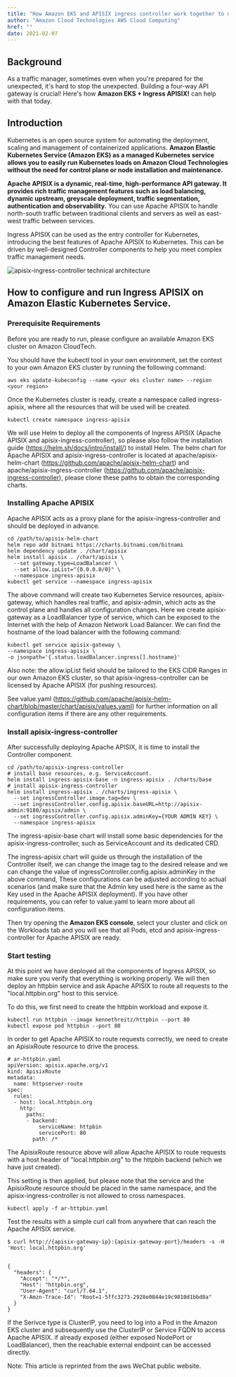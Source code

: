 ```yaml
---
title: "How Amazon EKS and APISIX ingress controller work together to manage complex traffic"
author: "Amazon Cloud Technologies AWS Cloud Computing"
href: ""
date: 2021-02-07
---  
```


## Background

As a traffic manager, sometimes even when you're prepared for the unexpected, it's hard to stop the unexpected. Building a four-way API gateway is crucial! Here's how **Amazon EKS + Ingress APISIX!** can help with that today.

## Introduction

Kubernetes is an open source system for automating the deployment, scaling and management of containerized applications. **Amazon Elastic Kubernetes Service (Amazon EKS) as a managed Kubernetes service allows you to easily run Kubernetes loads on Amazon Cloud Technologies without the need for control plane or node installation and maintenance.**

**Apache APISIX is a dynamic, real-time, high-performance API gateway. It provides rich traffic management features such as load balancing, dynamic upstream, greyscale deployment, traffic segmentation, authentication and observability.** You can use Apache APISIX to handle north-south traffic between traditional clients and servers as well as east-west traffic between services.

Ingress APISIX can be used as the entry controller for Kubernetes, introducing the best features of Apache APISIX to Kubernetes. This can be driven by well-designed Controller components to help you meet complex traffic management needs.

![apisix-ingress-controller technical architecture](https://static.apiseven.com/202102/WechatIMG3731.jpeg)

## How to configure and run Ingress APISIX on Amazon Elastic Kubernetes Service.

### **Prerequisite Requirements**

Before you are ready to run, please configure an available Amazon EKS cluster on Amazon CloudTech.

You should have the kubectl tool in your own environment, set the context to your own Amazon EKS cluster by running the following command:

    aws eks update-kubeconfig --name <your eks cluster name> --region <your region>

Once the Kubernetes cluster is ready, create a namespace called ingress-apisix, where all the resources that will be used will be created.

    kubectl create namespace ingress-apisix

We will use Helm to deploy all the components of Ingress APISIX (Apache APISIX and apisix-ingress-controller), so please also follow the installation guide (https://helm.sh/docs/intro/install/) to install Helm. The helm chart for Apache APISIX and apisix-ingress-controller is located at apache/apisix-helm-chart (https://github.com/apache/apisix-helm-chart) and apache/apisix-ingress-controller (https://github.com/apache/apisix-ingress-controller), please clone these paths to obtain the corresponding charts.

### **Installing Apache APISIX**

Apache APISIX acts as a proxy plane for the apisix-ingress-controller and should be deployed in advance.

    cd /path/to/apisix-helm-chart
    helm repo add bitnami https://charts.bitnami.com/bitnami
    helm dependency update . /chart/apisix
    helm install apisix . /chart/apisix \
      --set gateway.type=LoadBalancer \
      --set allow.ipList="{0.0.0.0/0}" \
      --namespace ingress-apisix
    kubectl get service --namespace ingress-apisix

The above command will create two Kubernetes Service resources, apisix-gateway, which handles real traffic, and apisix-admin, which acts as the control plane and handles all configuration changes. Here we create apisix-gateway as a LoadBalancer type of service, which can be exposed to the Internet with the help of Amazon Network Load Balancer. We can find the hostname of the load balancer with the following command:

    kubectl get service apisix-gateway \
    --namespace ingress-apisix \
    -o jsonpath='{.status.loadBalancer.ingress[].hostname}'

Also note: the allow.ipList field should be tailored to the EKS CIDR Ranges in our own Amazon EKS cluster, so that apisix-ingress-controller can be licensed by Apache APISIX (for pushing resources).

See value.yaml (https://github.com/apache/apisix-helm-chart/blob/master/chart/apisix/values.yaml) for further information on all configuration items if there are any other requirements.

### **Install apisix-ingress-controller**

After successfully deploying Apache APISIX, it is time to install the Controller component.

    cd /path/to/apisix-ingress-controller
    # install base resources, e.g. ServiceAccount.
    helm install ingress-apisix-base -n ingress-apisix . /charts/base
    # install apisix-ingress-controller
    helm install ingress-apisix . /charts/ingress-apisix \
      --set ingressController.image.tag=dev \
      --set ingressController.config.apisix.baseURL=http://apisix-admin:9180/apisix/admin \
      --set ingressController.config.apisix.adminKey={YOUR ADMIN KEY} \
      --namespace ingress-apisix

The ingress-apisix-base chart will install some basic dependencies for the apisix-ingress-controller, such as ServiceAccount and its dedicated CRD.

The ingress-apisix chart will guide us through the installation of the Controller itself, we can change the image tag to the desired release and we can change the value of ingressController.config.apisix.adminKey in the above command, These configurations can be adjusted according to actual scenarios (and make sure that the Admin key used here is the same as the Key used in the Apache APISIX deployment). If you have other requirements, you can refer to value.yaml to learn more about all configuration items.

Then try opening the **Amazon EKS console**, select your cluster and click on the Workloads tab and you will see that all Pods, etcd and apisix-ingress-controller for Apache APISIX are ready.

### **Start testing**

At this point we have deployed all the components of Ingress APISIX, so make sure you verify that everything is working properly. We will then deploy an httpbin service and ask Apache APISIX to route all requests to the "local.httpbin.org" host to this service.

To do this, we first need to create the httpbin workload and expose it.

    kubectl run httpbin --image kennethreitz/httpbin --port 80
    kubectl expose pod httpbin --port 80

In order to get Apache APISIX to route requests correctly, we need to create an ApisixRoute resource to drive the process.

    # ar-httpbin.yaml
    apiVersion: apisix.apache.org/v1
    kind: ApisixRoute
    metadata:
      name: httpserver-route
    spec:
      rules:
      - host: local.httpbin.org
        http:
          paths:
          - backend:
              serviceName: httpbin
              servicePort: 80
            path: /*

The ApisixRoute resource above will allow Apache APISIX to route requests with a host header of "local.httpbin.org" to the httpbin backend (which we have just created).

This setting is then applied, but please note that the service and the ApisixRoute resource should be placed in the same namespace, and the apisix-ingress-controller is not allowed to cross namespaces.

    kubectl apply -f ar-httpbin.yaml

Test the results with a simple curl call from anywhere that can reach the Apache APISIX service.

    $ curl http://{apisix-gateway-ip}:{apisix-gateway-port}/headers -s -H 'Host: local.httpbin.org'


    {
      "headers": {
        "Accept": "*/*",
        "Host": "httpbin.org",
        "User-Agent": "curl/7.64.1",
        "X-Amzn-Trace-Id": "Root=1-5ffc3273-2928e0844e19c9810d1bbd8a"
      }
    }

If the Serivce type is ClusterIP, you need to log into a Pod in the Amazon EKS cluster and subsequently use the ClusterIP or Service FQDN to access Apache APISIX. if already exposed (either exposed NodePort or LoadBalancer), then the reachable external endpoint can be accessed directly.

Note: This article is reprinted from the aws WeChat public website.
